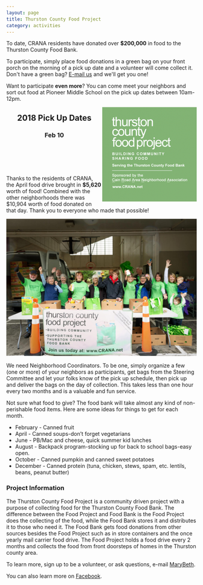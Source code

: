```yaml
---
layout: page
title: Thurston County Food Project
category: activities
---
```

To date, CRANA residents have donated over **$200,000** in food to the Thurston County Food Bank. 

To participate, simply place food donations in a green bag on your front porch on the morning of a pick up date and a volunteer will come collect it. Don't have a green bag? <a href='&#109;&#97;&#105;lto&#58;m&#98;%5&#70;c%6C&#105;n&#101;&#64;&#99;%6F%6Dc%61&#115;&#37;74&#46;n&#101;t'>E-mail us</a> and we'll get you one!

Want to participate **even more**? You can come meet your neighbors and sort out food at Pioneer Middle School on the pick up dates between 10am-12pm. 

<img style="float: right;" src="/public/foodbank.png" alt="Thurston County Food Project">
<h2 style="text-align: center;">2018 Pick Up Dates</h2>
<h3 style="text-align: center;">
Feb 10<br>
<br>
<br>
<br>
<br>

</h3>

Thanks to the residents of CRANA, the April food drive brought in **$5,620** worth of food! Combined with the other neighborhoods there was $10,904 worth of food donated on that day. Thank you to everyone who made that possible!

<img src="/public/fooddrive2.jpg" alt="Thurston County Food Project">


We need Neighborhood Coordinators.  To be one, simply organize a few (one or more) of your neighbors as participants, get bags from the Steering Committee and let your folks know of the pick up schedule, then pick up and deliver the bags on the day of collection.  This takes less than one hour every two months and is a valuable and fun service. 

Not sure what food to give? The food bank will take almost any kind of non-perishable food items. Here are some ideas for things to get for each month.

* February - Canned fruit
* April - Canned soups-don’t forget vegetarians
* June - PB/Mac and cheese, quick summer kid lunches
* August - Backpack program-stocking up for back to school bags-easy open.
* October - Canned pumpkin and canned sweet potatoes
* December - Canned protein (tuna, chicken, stews, spam, etc. lentils, beans, peanut butter)


### Project Information 
The Thurston County Food Project is a community driven project with a purpose of collecting food for the Thurston County Food Bank. The difference between the Food Project and Food Bank is the Food Project does the collecting of the food, while the Food Bank stores it and distributes it to those who need it. The Food Bank gets food donations from other sources besides the Food Project such as in store containers and the once yearly mail carrier food drive. The Food Project holds a food drive every 2 months and collects the food from front doorsteps of homes in the Thurston county area.


To learn more, sign up to be a volunteer, or ask questions, e-mail <a href='&#109;&#97;&#105;lto&#58;m&#98;%5&#70;c%6C&#105;n&#101;&#64;&#99;%6F%6Dc%61&#115;&#37;74&#46;n&#101;t'>&#77;aryBet&#104;</a>.

You can also learn more on [Facebook](https://www.facebook.com/CRANAfoodproject/).

